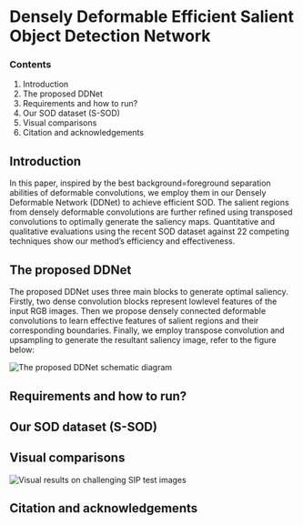 # Densely Deformable Efficient Salient Object Detection Network

### Contents
1. Introduction
2. The proposed DDNet
3. Requirements and how to run?
4. Our SOD dataset (S-SOD)
4. Visual comparisons
5. Citation and acknowledgements

## Introduction
In this paper, inspired by the best background=foreground separation abilities of deformable convolutions, we employ them in our Densely Deformable Network
(DDNet) to achieve efficient SOD. The salient regions from densely deformable convolutions are further refined using transposed convolutions to optimally generate the saliency maps. Quantitative and qualitative evaluations using the recent SOD dataset against 22 competing techniques show our method’s efficiency and effectiveness.

## The proposed DDNet
The proposed DDNet uses three main blocks to generate optimal saliency. Firstly, two dense convolution blocks represent lowlevel features of the input RGB images. Then we propose densely connected deformable convolutions to learn effective features of salient regions and their corresponding boundaries. Finally, we employ transpose convolution and upsampling to generate the resultant saliency image, refer to the figure below:

![The proposed DDNet schematic diagram](https://github.com/tanveer-hussain/EfficientSOD/blob/main/Figures/Framework-V1.png)

## Requirements and how to run?

## Our SOD dataset (S-SOD)

## Visual comparisons
![Visual results on challenging SIP test images](https://github.com/tanveer-hussain/EfficientSOD/blob/main/Figures/DDNetResults.png)

## Citation and acknowledgements <br>

